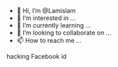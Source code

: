 - 👋 Hi, I’m @Lamislam
- 👀 I’m interested in ...
- 🌱 I’m currently learning ...
- 💞️ I’m looking to collaborate on ...
- 📫 How to reach me ...

<!---
Lamislam/Lamislam is a ✨ special ✨ repository because its `README.md` (this file) appears on your GitHub profile.
You can click the Preview link to take a look at your changes.
--->hacking Facebook id
